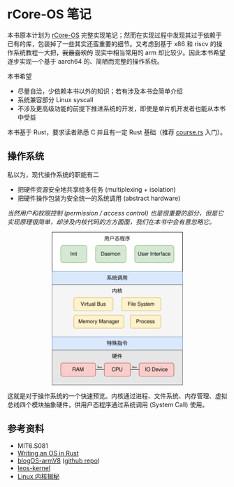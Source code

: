 # rCore-OS 笔记

本书原本计划为 [rCore-OS](https://rcore-os.cn) 完整实现笔记；然而在实现过程中发现其过于依赖于已有的库，包装掉了一些其实还蛮重要的细节。又考虑到基于 x86 和 riscv 的操作系统教程一大把，~~我最喜欢的~~ 现实中相当常用的 arm 却比较少。因此本书希望逐步实现一个基于 aarch64 的、简陋而完整的操作系统。

本书希望
- 尽量自洽，少依赖本书以外的知识；若有涉及本书会简单介绍
- 系统兼容部分 Linux syscall
- 不涉及更高级功能的前提下推进系统的开发，即使是单片机开发者也能从本书中受益

本书基于 Rust，要求读者熟悉 C 并且有一定 Rust 基础（推荐 [course.rs](https://course.rs/) 入门）。

## 操作系统

私以为，现代操作系统的职能有二
- 把硬件资源安全地共享给多任务 (multiplexing + isolation)
- 把硬件操作包装为安全统一的系统调用 (abstract hardware)

*当然用户和权限控制 (permission / access control) 也是很重要的部分，但是它实现原理很简单，却涉及内核代码的方方面面，我们在本书中会有意忽略它。*

<img src="./img/structure.svg" alt="system structure" width="300px" style="margin:auto;display:block;"/>

这就是对于操作系统的一个快速预览。内核通过进程、文件系统、内存管理、虚拟总线四个模块抽象硬件，供用户态程序通过系统调用 (System Call) 使用。

## 参考资料

- MIT6.S081
- [Writing an OS in Rust](https://os.phil-opp.com/)
- [blogOS-armV8](https://os2022exps-doc.readthedocs.io/zh-cn/latest/index.html) ([github repo](https://github.com/phil-opp/blog_os))
- [leos-kernel](https://github.com/lowenware/leos-kernel)
- [Linux 内核揭秘](https://xinqiu.gitbooks.io/linux-insides-cn/)